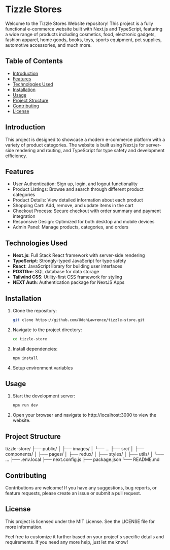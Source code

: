# Tizzle Stores

Welcome to the Tizzle Stores Website repository! This project is a fully functional e-commerce website built with Next.js and TypeScript, featuring a wide range of products including cosmetics, food, electronic gadgets, fashion apparel, home goods, books, toys, sports equipment, pet supplies, automotive accessories, and much more.

## Table of Contents

- [Introduction](#introduction)
- [Features](#features)
- [Technologies Used](#technologies-used)
- [Installation](#installation)
- [Usage](#usage)
- [Project Structure](#project-structure)
- [Contributing](#contributing)
- [License](#license)

## Introduction

This project is designed to showcase a modern e-commerce platform with a variety of product categories. The website is built using Next.js for server-side rendering and routing, and TypeScript for type safety and development efficiency.

## Features

- User Authentication: Sign up, login, and logout functionality
- Product Listings: Browse and search through different product categories
- Product Details: View detailed information about each product
- Shopping Cart: Add, remove, and update items in the cart
- Checkout Process: Secure checkout with order summary and payment integration
- Responsive Design: Optimized for both desktop and mobile devices
- Admin Panel: Manage products, categories, and orders

## Technologies Used

- **Next.js**: Full Stack React framework with server-side rendering
- **TypeScript**: Strongly-typed JavaScript for type safety
- **React**: JavaScript library for building user interfaces
- **POSTGre**: SQL database for data storage
- **Tailwind CSS**: Utility-first CSS framework for styling
- **NEXT Auth**: Authentication package for NextJS Apps

## Installation

1. Clone the repository:

   ```bash
   git clone https://github.com/UdohLawrence/tizzle-store.git

2. Navigate to the project directory:

   ```bash
   cd tizzle-store


3. Install dependencies:
   ```bash
   npm install

4. Setup environment variables


## Usage

1. Start the development server:
   ```bash
   npm run dev

2. Open your browser and navigate to http://localhost:3000 to view the website.

## Project Structure
tizzle-store/
├── public/
│   ├── images/
│   └── ...
├── src/
│   ├── components/
│   ├── pages/
│   ├── redux/
│   ├── styles/
│   ├── utils/
│   └── ...
├── .env.local
├── next.config.js
├── package.json
└── README.md


## Contributing
Contributions are welcome! If you have any suggestions, bug reports, or feature requests, please create an issue or submit a pull request.

## License
This project is licensed under the MIT License. See the LICENSE file for more information.

Feel free to customize it further based on your project's specific details and requirements. If you need any more help, just let me know!
